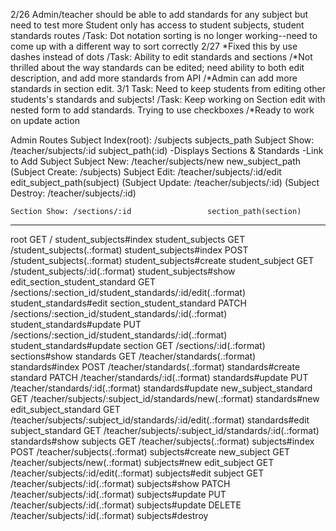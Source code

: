 2/26
    Admin/teacher should be able to add standards for any subject but need to test more
    Student only has access to student subjects, student standards routes
        /Task: Dot notation sorting is no longer working--need to come up with a different way to sort correctly
2/27            *Fixed this by use dashes instead of dots
    /Task: Ability to edit standards and sections 
        /*Not thrilled about the way standards can be edited; need ability to both edit description, and add more standards from API
           /*Admin can add more standards in section edit.
3/1
    Task: Need to keep students from editing other students's standards and subjects!
    /Task: Keep working on Section edit with nested form to add standards. Trying to use checkboxes
        /*Ready to work on update action

Admin Routes
    Subject Index(root): /subjects      subjects_path
    Subject Show: /teacher/subjects/:id         subject_path(:id)
        -Displays Sections & Standards
        -Link to Add Subject
    Subject New: /teacher/subjects/new          new_subject_path
      (Subject Create: /subjects)
    Subject Edit: /teacher/subjects/:id/edit    edit_subject_path(subject)
      (Subject Update: /teacher/subjects/:id)
      (Subject Destroy: /teacher/subjects/:id)
    
    Section Show: /sections/:id                 section_path(section)

-----
root GET      /                                                          student_subjects#index
                student_subjects GET      /student_subjects(.:format)                                student_subjects#index
                                 POST     /student_subjects(.:format)                                student_subjects#create
                 student_subject GET      /student_subjects/:id(.:format)                            student_subjects#show
   edit_section_student_standard GET      /sections/:section_id/student_standards/:id/edit(.:format) student_standards#edit
        section_student_standard PATCH    /sections/:section_id/student_standards/:id(.:format)      student_standards#update
                                 PUT      /sections/:section_id/student_standards/:id(.:format)      student_standards#update
                         section GET      /sections/:id(.:format)                                    sections#show
                       standards GET      /teacher/standards(.:format)                               standards#index
                                 POST     /teacher/standards(.:format)                               standards#create
                        standard PATCH    /teacher/standards/:id(.:format)                           standards#update
                                 PUT      /teacher/standards/:id(.:format)                           standards#update
            new_subject_standard GET      /teacher/subjects/:subject_id/standards/new(.:format)      standards#new
           edit_subject_standard GET      /teacher/subjects/:subject_id/standards/:id/edit(.:format) standards#edit
                subject_standard GET      /teacher/subjects/:subject_id/standards/:id(.:format)      standards#show
                        subjects GET      /teacher/subjects(.:format)                                subjects#index
                                 POST     /teacher/subjects(.:format)                                subjects#create
                     new_subject GET      /teacher/subjects/new(.:format)                            subjects#new
                    edit_subject GET      /teacher/subjects/:id/edit(.:format)                       subjects#edit
                         subject GET      /teacher/subjects/:id(.:format)                            subjects#show
                                 PATCH    /teacher/subjects/:id(.:format)                            subjects#update
                                 PUT      /teacher/subjects/:id(.:format)                            subjects#update
                                 DELETE   /teacher/subjects/:id(.:format)                            subjects#destroy